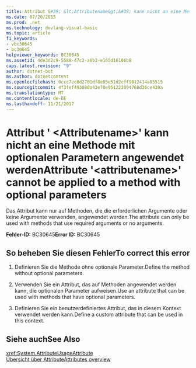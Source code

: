 ```yaml
---
title: Attribut &#39; &lt;Attributename&gt;&#39; kann nicht an eine Methode mit optionalen Parametern angewendet werden
ms.date: 07/20/2015
ms.prod: .net
ms.technology: devlang-visual-basic
ms.topic: article
f1_keywords:
- vbc30645
- bc30645
helpviewer_keywords: BC30645
ms.assetid: 4de3d2c9-5588-47c2-a6b2-e165d16106b8
caps.latest.revision: "9"
author: dotnet-bot
ms.author: dotnetcontent
ms.openlocfilehash: 0ccc7ec8d2701df8e05e51d2cff9812414a85515
ms.sourcegitcommit: 4f3fef493080a43e70e951223894768d36ce430a
ms.translationtype: MT
ms.contentlocale: de-DE
ms.lasthandoff: 11/21/2017
---
```

# <a name="attribute-39ltattributenamegt39-cannot-be-applied-to-a-method-with-optional-parameters"></a><span data-ttu-id="1e1f3-102">Attribut &#39; &lt;Attributename&gt;&#39; kann nicht an eine Methode mit optionalen Parametern angewendet werden</span><span class="sxs-lookup"><span data-stu-id="1e1f3-102">Attribute &#39;&lt;attributename&gt;&#39; cannot be applied to a method with optional parameters</span></span>
<span data-ttu-id="1e1f3-103">Das Attribut kann nur auf Methoden, die die erforderlichen Argumente oder keine Argumente verwenden, angewendet werden.</span><span class="sxs-lookup"><span data-stu-id="1e1f3-103">The attribute can only be used with methods that use required arguments or no arguments.</span></span>  
  
 <span data-ttu-id="1e1f3-104">**Fehler-ID:** BC30645</span><span class="sxs-lookup"><span data-stu-id="1e1f3-104">**Error ID:** BC30645</span></span>  
  
## <a name="to-correct-this-error"></a><span data-ttu-id="1e1f3-105">So beheben Sie diesen Fehler</span><span class="sxs-lookup"><span data-stu-id="1e1f3-105">To correct this error</span></span>  
  
1.  <span data-ttu-id="1e1f3-106">Definieren Sie die Methode ohne optionale Parameter.</span><span class="sxs-lookup"><span data-stu-id="1e1f3-106">Define the method without optional parameters.</span></span>  
  
2.  <span data-ttu-id="1e1f3-107">Verwenden Sie ein Attribut, das auf Methoden angewendet werden kann, die optionalen Parameter aufweisen.</span><span class="sxs-lookup"><span data-stu-id="1e1f3-107">Use an attribute that can be used with methods that have optional parameters.</span></span>  
  
3.  <span data-ttu-id="1e1f3-108">Definieren Sie ein benutzerdefiniertes Attribut, das in diesem Kontext verwendet werden kann.</span><span class="sxs-lookup"><span data-stu-id="1e1f3-108">Define a custom attribute that can be used in this context.</span></span>  
  
## <a name="see-also"></a><span data-ttu-id="1e1f3-109">Siehe auch</span><span class="sxs-lookup"><span data-stu-id="1e1f3-109">See Also</span></span>  
 <xref:System.AttributeUsageAttribute>  
 [<span data-ttu-id="1e1f3-110">Übersicht über Attribute</span><span class="sxs-lookup"><span data-stu-id="1e1f3-110">Attributes overview</span></span>](~/docs/visual-basic/programming-guide/concepts/attributes/index.md)
